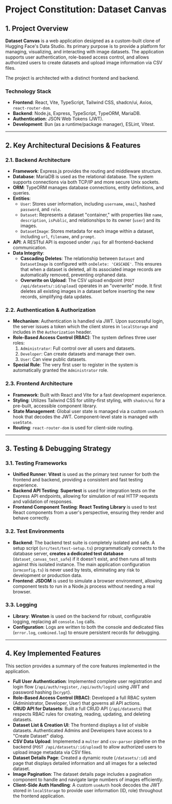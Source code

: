 # Project Constitution: Dataset Canvas

## 1. Project Overview

**Dataset Canvas** is a web application designed as a custom-built clone of Hugging Face's Data Studio. Its primary purpose is to provide a platform for managing, visualizing, and interacting with image datasets. The application supports user authentication, role-based access control, and allows authorized users to create datasets and upload image information via CSV files.

The project is architected with a distinct frontend and backend.

### Technology Stack

*   **Frontend**: React, Vite, TypeScript, Tailwind CSS, shadcn/ui, Axios, `react-router-dom`.
*   **Backend**: Node.js, Express, TypeScript, TypeORM, MariaDB.
*   **Authentication**: JSON Web Tokens (JWT).
*   **Development**: Bun (as a runtime/package manager), ESLint, Vitest.

---

## 2. Key Architectural Decisions & Features

### 2.1. Backend Architecture

*   **Framework**: Express.js provides the routing and middleware structure.
*   **Database**: MariaDB is used as the relational database. The system supports connections via both TCP/IP and more secure Unix sockets.
*   **ORM**: TypeORM manages database connections, entity definitions, and queries.
*   **Entities**:
    *   `User`: Stores user information, including `username`, `email`, hashed `password`, and `role`.
    *   `Dataset`: Represents a dataset "container," with properties like `name`, `description`, `isPublic`, and relationships to its owner (`user`) and its images.
    *   `DatasetImage`: Stores metadata for each image within a dataset, including `url`, `filename`, and `prompt`.
*   **API**: A RESTful API is exposed under `/api` for all frontend-backend communication.
*   **Data Integrity**:
    *   **Cascading Deletes**: The relationship between `Dataset` and `DatasetImage` is configured with `onDelete: 'CASCADE'`. This ensures that when a dataset is deleted, all its associated image records are automatically removed, preventing orphaned data.
    *   **Overwrite on Upload**: The CSV upload endpoint (`POST /api/datasets/:id/upload`) operates in an "overwrite" mode. It first deletes all existing images in a dataset before inserting the new records, simplifying data updates.

### 2.2. Authentication & Authorization

*   **Mechanism**: Authentication is handled via JWT. Upon successful login, the server issues a token which the client stores in `localStorage` and includes in the `Authorization` header.
*   **Role-Based Access Control (RBAC)**: The system defines three user roles:
    1.  `Administrator`: Full control over all users and datasets.
    2.  `Developer`: Can create datasets and manage their own.
    3.  `User`: Can view public datasets.
*   **Special Rule**: The very first user to register in the system is automatically granted the `Administrator` role.

### 2.3. Frontend Architecture

*   **Framework**: Built with React and Vite for a fast development experience.
*   **Styling**: Utilizes Tailwind CSS for utility-first styling, with `shadcn/ui` for a pre-built, accessible component library.
*   **State Management**: Global user state is managed via a custom `useAuth` hook that decodes the JWT. Component-level state is managed with `useState`.
*   **Routing**: `react-router-dom` is used for client-side routing.

---

## 3. Testing & Debugging Strategy

### 3.1. Testing Frameworks

*   **Unified Runner**: **Vitest** is used as the primary test runner for both the frontend and backend, providing a consistent and fast testing experience.
*   **Backend API Testing**: **Supertest** is used for integration tests on the Express API endpoints, allowing for simulation of real HTTP requests and validation of responses.
*   **Frontend Component Testing**: **React Testing Library** is used to test React components from a user's perspective, ensuring they render and behave correctly.

### 3.2. Test Environments

*   **Backend**: The backend test suite is completely isolated and safe. A setup script (`src/test/test-setup.ts`) programmatically connects to the database server, **creates a dedicated test database** (`dataset_canvas_test_safe`) if it doesn't exist, and then runs all tests against this isolated instance. The main application configuration (`ormconfig.ts`) is never used by tests, eliminating any risk to development or production data.
*   **Frontend**: **JSDOM** is used to simulate a browser environment, allowing component tests to run in a Node.js process without needing a real browser.

### 3.3. Logging

*   **Library**: **Winston** is used on the backend for robust, configurable logging, replacing all `console.log` calls.
*   **Configuration**: Logs are written to both the console and dedicated files (`error.log`, `combined.log`) to ensure persistent records for debugging.

---

## 4. Key Implemented Features

This section provides a summary of the core features implemented in the application.

*   **Full User Authentication**: Implemented complete user registration and login flow (`/api/auth/register`, `/api/auth/login`) using JWT and password hashing (`bcrypt`).
*   **Role-Based Access Control (RBAC)**: Developed a full RBAC system (Administrator, Developer, User) that governs all API actions.
*   **CRUD API for Datasets**: Built a full CRUD API (`/api/datasets`) that respects RBAC rules for creating, reading, updating, and deleting datasets.
*   **Dataset List & Creation UI**: The frontend displays a list of visible datasets. Authenticated Admins and Developers have access to a "Create Dataset" dialog.
*   **CSV Data Upload**: Implemented a `multer` and `csv-parser` pipeline on the backend (`POST /api/datasets/:id/upload`) to allow authorized users to upload image metadata via CSV files.
*   **Dataset Details Page**: Created a dynamic route (`/datasets/:id`) and page that displays detailed information and all images for a selected dataset.
*   **Image Pagination**: The dataset details page includes a pagination component to handle and navigate large numbers of images efficiently.
*   **Client-Side Auth Handling**: A custom `useAuth` hook decodes the JWT stored in `localStorage` to provide user information (ID, role) throughout the frontend application.